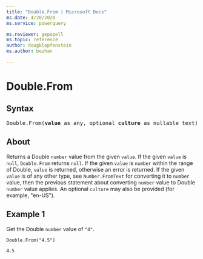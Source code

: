 ```yaml
---
title: "Double.From | Microsoft Docs"
ms.date: 4/20/2020
ms.service: powerquery

ms.reviewer: gepopell
ms.topic: reference
author: dougklopfenstein
ms.author: bezhan

---
```

# Double.From

## Syntax

<pre>
Double.From(<b>value</b> as any, optional <b>culture</b> as nullable text) as nullable number
</pre>
  
## About  
Returns a Double `number` value from the given `value`. If the given `value` is `null`, `Double.From` returns `null`. If the given `value` is `number` within the range of Double, `value` is returned, otherwise an error is returned. If the given `value` is of any other type, see `Number.FromText` for converting it to `number` value, then the previous statement about converting `number` value to Double `number` value applies. An optional `culture` may also be provided (for example, "en-US").

## Example 1
Get the Double `number` value of `"4"`.

```powerquery-m
Double.From("4.5")
```

`4.5`
